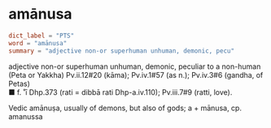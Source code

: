 # amānusa

``` toml
dict_label = "PTS"
word = "amānusa"
summary = "adjective non-or superhuman unhuman, demonic, pecu"
```

adjective non\-or superhuman unhuman, demonic, peculiar to a non\-human (Peta or Yakkha) Pv.ii.12#20 (kāma); Pv.iv.1#57 (as n.); Pv.iv.3#6 (gandha, of Petas)  
■ f. ˚ī Dhp.373 (rati = dibbā rati Dhp\-a.iv.110); Pv.iii.7#9 (ratti, love).

Vedic amānuṣa, usually of demons, but also of gods; a \+ mānusa, cp. amanussa

